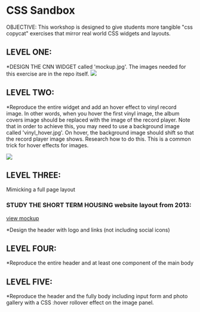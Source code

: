 # CSS Sandbox

OBJECTIVE: This workshop is designed to give students more tangible "css copycat" exercises that mirror real world CSS widgets and layouts. 

## LEVEL ONE: 

*DESIGN THE CNN WIDGET called 'mockup.jpg'.  The images needed for this exercise are in the repo itself. 
![](https://github.com/Nmuta/css_sandbox/blob/master/mockup.jpg) 


## LEVEL TWO: 
*Reproduce the entire widget and add an hover effect to vinyl record image. In other words, when you hover the first vinyl image, the album covers image should be replaced with the image of the record player.  Note that in order to achieve this, you may need to use a background image called 'vinyl_hover.jpg'. On hover, the background image should shift so that the record player image shows. Research how to do this.  This is a common trick for hover effects for images. 

![](https://github.com/Nmuta/css_sandbox/blob/master/vinyl_hover.jpg) 
 



## LEVEL THREE: 

Mimicking a full page layout 

### STUDY THE SHORT TERM HOUSING website layout from 2013:
[view mockup](https://github.com/Nmuta/css_sandbox/blob/master/responsive/psd/STH_homepage-V3.3.psd)

*Design the header with logo and links (not including social icons)


## LEVEL FOUR: 
*Reproduce the entire header and at least one component of the main body

## LEVEL FIVE: 
*Reproduce the header and the fully body including input form and photo gallery with a CSS :hover rollover effect on the image panel. 



